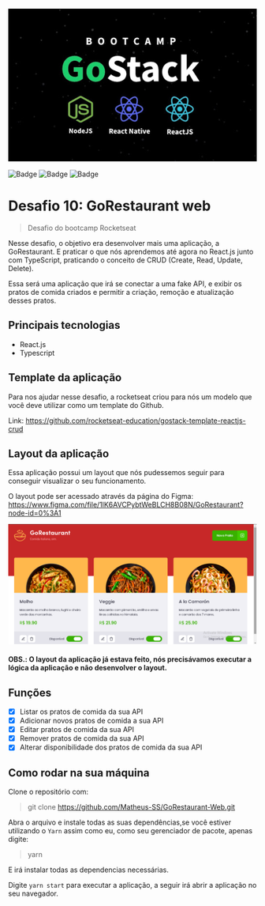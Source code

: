 <p align="center">
  <img src="screens/01.jpg"/>
</p>

![Badge](https://img.shields.io/github/issues/Matheus-SS/GoRestaurant-Web)
![Badge](https://img.shields.io/github/forks/Matheus-SS/GoRestaurant-Web)
![Badge](https://img.shields.io/github/stars/Matheus-SS/GoRestaurant-Web)

# Desafio 10: GoRestaurant web
> Desafio do bootcamp Rocketseat

Nesse desafio, o objetivo era desenvolver mais uma aplicação, a GoRestaurant. E praticar o que nós aprendemos até agora no React.js junto com TypeScript, praticando o conceito de CRUD (Create, Read, Update, Delete).

Essa será uma aplicação que irá se conectar a uma fake API, e exibir os pratos de comida criados e permitir a criação, remoção e atualização desses pratos.


## Principais tecnologias 
- React.js
- Typescript


## Template da aplicação
Para nos ajudar nesse desafio, a rocketseat criou para nós um modelo que você deve utilizar como um template do Github.

Link: https://github.com/rocketseat-education/gostack-template-reactjs-crud

## Layout da aplicação
Essa aplicação possui um layout que nós pudessemos seguir para conseguir visualizar o seu funcionamento.

O layout pode ser acessado através da página do Figma: https://www.figma.com/file/1lK6AVCPybtWeBLCH8B08N/GoRestaurant?node-id=0%3A1

  ![](screens/02.png)

#### OBS.: O layout da aplicação já estava feito, nós precisávamos executar a lógica da aplicação e não desenvolver o layout.

## Funções
- [x] Listar os pratos de comida da sua API
- [x] Adicionar novos pratos de comida a sua API
- [x] Editar pratos de comida da sua API
- [x] Remover pratos de comida da sua API
- [x] Alterar disponibilidade dos pratos de comida da sua API

## Como rodar na sua máquina

Clone o repositório com:
> git clone https://github.com/Matheus-SS/GoRestaurant-Web.git

Abra o arquivo e instale todas as suas dependências,se você estiver utilizando o `Yarn` assim como eu, como seu gerenciador de pacote, apenas digite:
> yarn

E irá instalar todas as dependencias necessárias.

Digite `yarn start` para executar a aplicação, a seguir irá abrir a aplicação no seu navegador.
